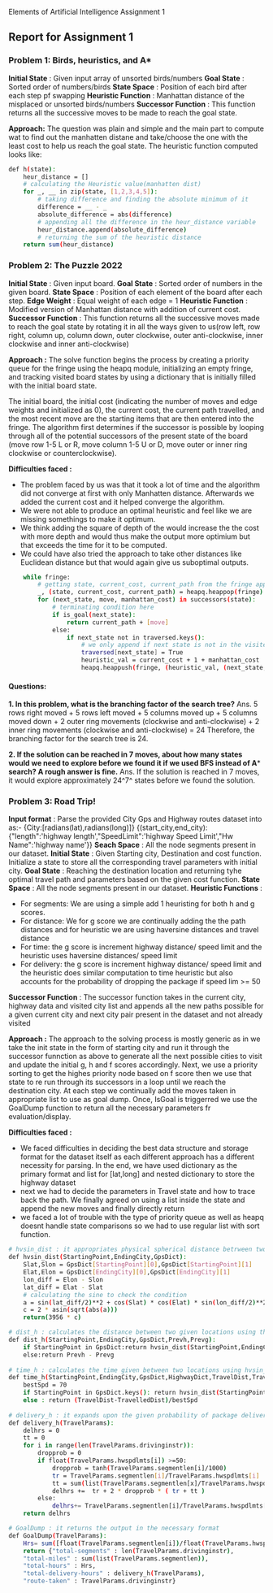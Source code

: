 
Elements of Artificial Intelligence Assignment 1 
## Report for Assignment 1

### Problem 1: Birds, heuristics, and A*

**Initial State** : Given input array of unsorted birds/numbers
**Goal State** : Sorted order of numbers/birds
**State Space** : Position of each bird after each step pf swapping
**Heuristic Function** : Manhattan distance of the misplaced or unsorted birds/numbers
**Successor Function** : This function returns all the successive moves to be made to reach the goal state.

**Approach:**
The question was plain and simple and the main part to compute wat to find out the manhatten distane and take/choose the one with the least cost to help us reach the goal state.
The heuristic function computed looks like:
```sh
def h(state):
    heur_distance = []
    # calculating the Heuristic value(manhatten dist)
    for _, __ in zip(state, [1,2,3,4,5]):
        # taking difference and finding the absolute minimum of it
        difference = __ - _
        absolute_difference = abs(difference)
        # appending all the difference in the heur_distance variable
        heur_distance.append(absolute_difference)
        # returning the sum of the heuristic distance
    return sum(heur_distance)
```
### Problem 2: The Puzzle 2022
**Initial State** : Given input board.
**Goal State** : Sorted order of numbers in the given board.
**State Space** : Position of each element of the board after each step.
**Edge Weight** : Equal weight of each edge = 1
**Heuristic Function** : Modified version of Manhattan distance with addition of current cost.
**Successor Function** : This function returns all the successive moves made to reach the goal state by rotating it in all the ways given to us(row left, row right, column up, column down, outer clockwise, outer anti-clockwise, inner clockwise and inner anti-clockwise)

**Approach :** 
The solve function begins the process by creating a priority queue for the fringe using the heapq module, initializing an empty fringe, and tracking visited board states by using a dictionary that is initially filled with the initial board state.

The initial board, the initial cost (indicating the number of moves and edge weights and initialized as 0), the current cost, the current path travelled, and the most recent move are the starting items that are then entered into the fringe. The algorithm first determines if the successor is possible by looping through all of the potential successors of the present state of the board (move row 1-5 L or R, move column 1-5 U or D, move outer or inner ring clockwise or counterclockwise).

**Difficulties faced :**
- The problem faced by us was that it took a lot of time and the algorithm did not converge at first with only Manhatten distance. Afterwards we added the current cost and it helped converge the algorithm.
- We were not able to produce an optimal heuristic and feel like we are missing somethings to make it optimum.
- We think adding the square of depth of the would increase the the cost with more depth and would thus make the output more optimium but that exceeds the time for it to be computed.
- We could have also tried the approach to take other distances like Euclidean distance but that would again give us suboptimal outputs.
```sh
    while fringe:
        # getting state, current_cost, current_path from the fringe appended by the successor function
        _, (state, current_cost, current_path) = heapq.heappop(fringe)
        for (next_state, move, manhattan_cost) in successors(state):
            # terminating condition here
            if is_goal(next_state):
                return current_path + [move]
            else:
                if next_state not in traversed.keys():
                    # we only append if next state is not in the visited states so that if we do encounter the same node we need not recompute all the nodes for the given node again
                    traversed[next_state] = True
                    heuristic_val = current_cost + 1 + manhattan_cost
                    heapq.heappush(fringe, (heuristic_val, (next_state, current_cost + 1, current_path + [move])))
```

#### **Questions:** 
**1. In this problem, what is the branching factor of the search tree?**
Ans. 5 rows right moved + 5 rows left moved + 5 columns moved up + 5 columns moved down + 2 outer ring movements (clockwise and anti-clockwise) + 2 inner ring movements (clockwise and anti-clockwise) = 24
Therefore, the branching factor for the search tree is 24.

**2. If the solution can be reached in 7 moves, about how many states would we need to explore before we found it if we used BFS instead of A*** **search? A rough answer is fine.**
Ans. If the solution is reached in 7 moves, it would explore approximately 24^7^ states before we found the solution.


### Problem 3: Road Trip!
**Input format** : Parse the provided City Gps and Highway routes dataset into as:-
 {City:[radians(lat),radians(long)]} 
 {(start_city,end_city):{"length":'highway length',"SpeedLimit":'highway Speed Limit',"Hw Name":'highway name'}}
**Seach Space** : All the node segments present in our dataset.
**Initial State** : Given Starting city, Destination and cost function. Initialize a state to store all the corresponding travel parameters with initial city.
**Goal State** : Reaching the destination location and returning tyhe optimal travel path and parameters based on the given cost function.
**State Space** : All the node segments present in our dataset.
**Heuristic Functions** : 
- For segments: We are using a simple add 1 heuristing for both h and g scores.
- For distance: We for g score we are continually adding the the path distances and for heuristic we are using haversine distances and travel distance
- For time: the g score is increment highway distance/ speed limit and the heuristic uses haversine distances/ speed limit
- For delivery: the g score is increment highway distance/ speed limit and the heuristic does similar computation to time heuristic but also accounts for the probability of dropping the package if speed lim >= 50

**Successor Function** : The successor function takes in the current city, highway data and visited city list and appends all the new paths possible for a given current city and next city pair present in the dataset and not already visited

**Approach :** 
The approach to the solving process is mostly generic as in we take the init state in the form of starting city and run it through the successor funnction as above to generate all the next possible cities to visit and update the initial g, h and f scores accordingly.
Next, we use a priority sorting to get the highes priority node based on f score then we use that state to re run through its successors in a loop until we reach the destination city. At each step we continually add the moves taken in appropriate list to use as goal dump.
Once, IsGoal is triggerred we use the GoalDump function to return all the necessary parameters fr evaluation/display.

**Difficulties faced :**
- We faced difficulties in deciding the best data structure and storage format for the dataset itself as each different approach has a different necessity for parsing. In the end, we have used dictionary as the primary format and list for [lat,long] and nested dictionary to store the highway dataset
- next we had to decide the parameters in Travel state and how to trace back the path. We finally agreed on using a list inside the state and append the new moves and finally directly return
- we faced a lot of trouble with the type of priority queue as well as heapq doesnt handle state comparisons so we had to use regular list with sort function.
```sh
# hvsin_dist : it appropriates physical spherical distance betrween two given points/locations with given latitude and longitude info
def hvsin_dist(StartingPoint,EndingCity,GpsDict):
    Slat,Slon = GpsDict[StartingPoint][0],GpsDict[StartingPoint][1]
    Elat,Elon = GpsDict[EndingCity][0],GpsDict[EndingCity][1]
    lon_diff = Elon - Slon 
    lat_diff = Elat - Slat
    # calculating the sine to check the condition
    a = sin(lat_diff/2)**2 + cos(Slat) * cos(Elat) * sin(lon_diff/2)**2
    c = 2 * asin(sqrt(abs(a)))
    return(3956 * c)

# dist_h : calculates the distance between two given locations using the hvsin_dist function
def dist_h(StartingPoint,EndingCity,GpsDict,Prevh,Prevg):
    if StartingPoint in GpsDict:return hvsin_dist(StartingPoint,EndingCity,GpsDict)
    else:return Prevh - Prevg
    
# time_h : calculates the time given between two locations using hvsin_dist distance function divided by optimal speed which we have considered as 70 mph
def time_h(StartingPoint,EndingCity,GpsDict,HighwayDict,TravelDist,TravelledDist):
    bestSpd = 70
    if StartingPoint in GpsDict.keys(): return hvsin_dist(StartingPoint,EndingCity,GpsDict)/bestSpd  
    else : return (TravelDist-TravelledDist)/bestSpd
 
# delivery_h : it expands upon the given probability of package delivery time using the provided probability function if the speed limit is exceeded beyond 50 mph.
def delivery_h(TravelParams):
    delhrs = 0
    tt = 0
    for i in range(len(TravelParams.drivinginstr)):
        dropprob = 0
        if float(TravelParams.hwspdlmts[i]) >=50:
            dropprob = tanh(TravelParams.segmentlen[i]/1000)
            tr = TravelParams.segmentlen[i]/TravelParams.hwspdlmts[i]
            tt = sum(list(TravelParams.segmentlen[x]/TravelParams.hwspdlmts[x] for x in range(i)))
            delhrs +=  tr + 2 * dropprob * ( tr + tt )
        else:
            delhrs+= TravelParams.segmentlen[i]/TravelParams.hwspdlmts[i]
    return delhrs

# GoalDump : it returns the output in the necessary format
def GoalDump(TravelParams):
    Hrs= sum([float(TravelParams.segmentlen[i])/float(TravelParams.hwspdlmts[i]) for i in range(len(TravelParams.drivinginstr))])
    return {"total-segments" : len(TravelParams.drivinginstr),
    "total-miles" : sum(list(TravelParams.segmentlen)),
    "total-hours" : Hrs,
    "total-delivery-hours" : delivery_h(TravelParams),
    "route-taken" : TravelParams.drivinginstr}
```
